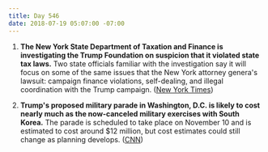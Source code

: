 ```yaml
---
title: Day 546
date: 2018-07-19 05:07:00 -07:00
---
```


1. **The New York State Department of Taxation and Finance is investigating the Trump Foundation on suspicion that it violated state tax laws.** Two state officials familiar with the investigation say it will focus on some of the same issues that the New York attorney genera's lawsuit: campaign finance violations, self-dealing, and illegal coordination with the Trump campaign. ([New York Times](https://www.nytimes.com/2018/07/18/nyregion/trump-foundation-tax-investigation-cuomo.html))

2. **Trump's proposed military parade in Washington, D.C. is likely to cost nearly much as the now-canceled military exercises with South Korea.** The parade is scheduled to take place on November 10 and is estimated to cost around $12 million, but cost estimates could still change as planning develops. ([CNN](https://www.cnn.com/2018/07/18/politics/trump-military-parade-cost/index.html))